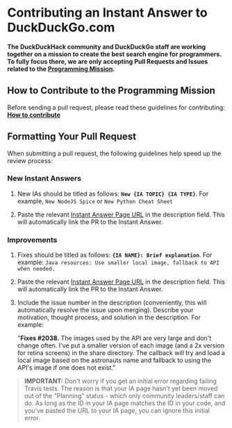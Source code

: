 # Contributing an Instant Answer to DuckDuckGo.com

**The DuckDuckHack community and DuckDuckGo staff are working together on a mission to create the best search engine for programmers. To fully focus there, we are only accepting Pull Requests and Issues related to the [Programming Mission](https://forum.duckduckhack.com/t/duckduckhack-programming-mission-overview/53).**

## How to Contribute to the Programming Mission

Before sending a pull request, please read these guidelines for contributing:
[**How to contribute**](https://forum.duckduckhack.com/t/how-to-contribute-to-the-programming-mission/881)

## Formatting Your Pull Request

When submitting a pull request, the following guidelines help speed up the review process:

### New Instant Answers

1. New IAs should be titled as follows: **`New {IA TOPIC} {IA TYPE}`**. For example, `New NodeJS Spice` or `New Python Cheat Sheet`

2. Paste the relevant [Instant Answer Page URL](https://duck.co/ia/new_ia) in the description field. This will automatically link the PR to the Instant Answer.

### Improvements

1. Fixes should be titled as follows: **`{IA NAME}: Brief explanation`**. For example: `Java resources: Use smaller local image, fallback to API when needed.`

2. Paste the relevant [Instant Answer Page URL](https://duck.co/ia/new_ia) in the description field. This will automatically link the PR to the Instant Answer.

3. Include the issue number in the description (conveniently, this will automatically resolve the issue upon merging). Describe your motivation, thought process, and solution in the description. For example:

	"**Fixes #2038.** The images used by the API are very large and don't change often. I've put a smaller version of each image (and a 2x version for retina screens) in the share directory. The callback will try and load a local image based on the astronauts name and fallback to using the API's image if one does not exist."

> **IMPORTANT:** Don't worry if you get an initial error regarding failing Travis tests. The reason is that your IA page hasn't yet been moved out of the "Planning" status - which only community leaders/staff can do. As long as the ID in your IA page matches the ID in your code, and you've pasted the URL to your IA page, you can ignore this initial error.
